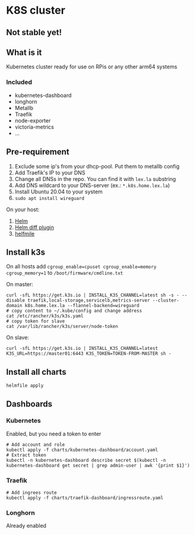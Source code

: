 # K8S cluster

## Not stable yet!

## What is it

Kubernetes cluster ready for use on RPis or any other arm64 systems

### Included

* kubernetes-dashboard
* longhorn
* Metallb
* Traefik
* node-exporter
* victoria-metrics
* ...

## Pre-requirement

1. Exclude some ip's from your dhcp-pool. Put them to metallb config
2. Add Traefik's IP to your DNS
3. Change all DNSs in the repo. You can find it with `lex.la` substring
4. Add DNS wildcard to your DNS-server (ex.: `*.k8s.home.lex.la`)
5. Install Ubuntu 20.04 to your system
6. `sudo apt install wireguard`

On your host:

1. [Helm](https://helm.sh/docs/intro/install/)
2. [Helm diff plugin](https://github.com/databus23/helm-diff#install)
3. [helfmile](https://github.com/roboll/helmfile)

## Install k3s

On all hosts add `cgroup_enable=cpuset cgroup_enable=memory cgroup_memory=1` to `/boot/firmware/cmdline.txt`

On master:

```shell
curl -sfL https://get.k3s.io | INSTALL_K3S_CHANNEL=latest sh -s - --disable traefik,local-storage,servicelb,metrics-server --cluster-domain k8s.home.lex.la --flannel-backend=wireguard
# copy content to ~/.kube/config and change address
cat /etc/rancher/k3s/k3s.yaml
# copy token for slave
cat /var/lib/rancher/k3s/server/node-token
```

On slave:

```shell
curl -sfL https://get.k3s.io | INSTALL_K3S_CHANNEL=latest K3S_URL=https://master01:6443 K3S_TOKEN=TOKEN-FROM-MASTER sh -
```

## Install all charts

```shell
helmfile apply
```

## Dashboards

### Kubernetes

Enabled, but you need a token to enter

```shell
# Add account and role
kubectl apply -f charts/kubernetes-dashboard/account.yaml
# Extract token
kubectl -n kubernetes-dashboard describe secret $(kubectl -n kubernetes-dashboard get secret | grep admin-user | awk '{print $1}')
```

### Traefik

```shell
# Add ingrees route
kubectl apply -f charts/traefik-dashboard/ingressroute.yaml
```

### Longhorn

Already enabled
